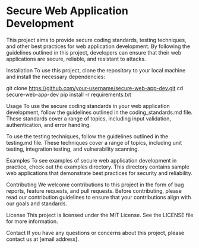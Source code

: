 # Secure Web Application Development
This project aims to provide secure coding standards, testing techniques, and other best practices for web application development. By following the guidelines outlined in this project, developers can ensure that their web applications are secure, reliable, and resistant to attacks.

Installation
To use this project, clone the repository to your local machine and install the necessary dependencies:

git clone https://github.com/your-username/secure-web-app-dev.git
cd secure-web-app-dev
pip install -r requirements.txt

Usage
To use the secure coding standards in your web application development, follow the guidelines outlined in the coding_standards.md file. These standards cover a range of topics, including input validation, authentication, and error handling.

To use the testing techniques, follow the guidelines outlined in the testing.md file. These techniques cover a range of topics, including unit testing, integration testing, and vulnerability scanning.

Examples
To see examples of secure web application development in practice, check out the examples directory. This directory contains sample web applications that demonstrate best practices for security and reliability.

Contributing
We welcome contributions to this project in the form of bug reports, feature requests, and pull requests. Before contributing, please read our contribution guidelines to ensure that your contributions align with our goals and standards.

License
This project is licensed under the MIT License. See the LICENSE file for more information.

Contact
If you have any questions or concerns about this project, please contact us at [email address].
